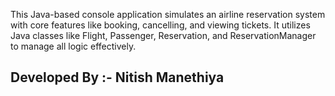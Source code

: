 This Java-based console application simulates an airline reservation system with core
features like booking, cancelling, and viewing tickets. It utilizes Java classes like Flight,
Passenger, Reservation, and ReservationManager to manage all logic effectively.

## Developed By :- Nitish Manethiya
